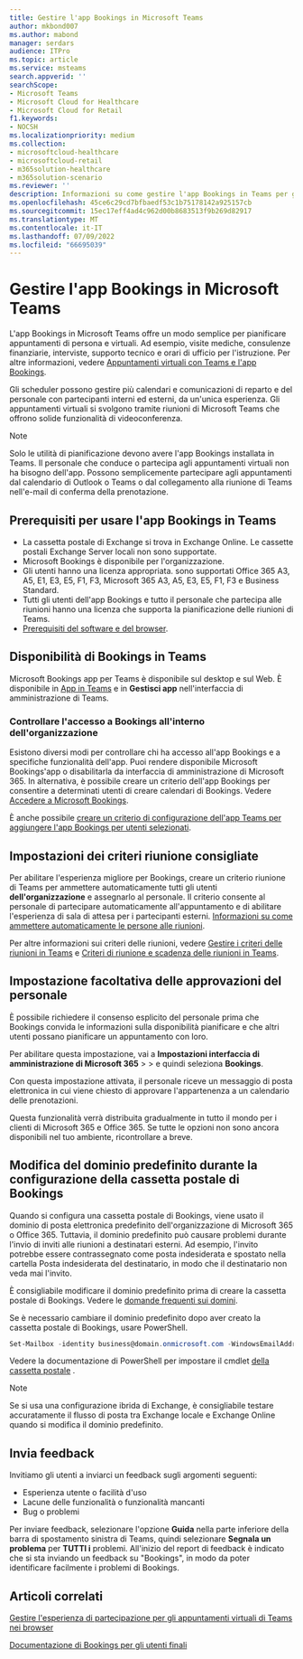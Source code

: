 ```yaml
---
title: Gestire l'app Bookings in Microsoft Teams
author: mkbond007
ms.author: mabond
manager: serdars
audience: ITPro
ms.topic: article
ms.service: msteams
search.appverid: ''
searchScope:
- Microsoft Teams
- Microsoft Cloud for Healthcare
- Microsoft Cloud for Retail
f1.keywords:
- NOCSH
ms.localizationpriority: medium
ms.collection:
- microsoftcloud-healthcare
- microsoftcloud-retail
- m365solution-healthcare
- m365solution-scenario
ms.reviewer: ''
description: Informazioni su come gestire l'app Bookings in Teams per gli utenti dell'organizzazione.
ms.openlocfilehash: 45ce6c29cd7bfbaedf53c1b75178142a925157cb
ms.sourcegitcommit: 15ec17eff4ad4c962d00b8683513f9b269d82917
ms.translationtype: MT
ms.contentlocale: it-IT
ms.lasthandoff: 07/09/2022
ms.locfileid: "66695039"
---
```

# <a name="manage-the-bookings-app-in-microsoft-teams"></a>Gestire l'app Bookings in Microsoft Teams

L'app Bookings in Microsoft Teams offre un modo semplice per pianificare appuntamenti di persona e virtuali. Ad esempio, visite mediche, consulenze finanziarie, interviste, supporto tecnico e orari di ufficio per l'istruzione. Per altre informazioni, vedere [Appuntamenti virtuali con Teams e l'app Bookings](expand-teams-across-your-org/bookings-virtual-visits.md).

Gli scheduler possono gestire più calendari e comunicazioni di reparto e del personale con partecipanti interni ed esterni, da un'unica esperienza. Gli appuntamenti virtuali si svolgono tramite riunioni di Microsoft Teams che offrono solide funzionalità di videoconferenza.

> [!NOTE]
> Solo le utilità di pianificazione devono avere l'app Bookings installata in Teams. Il personale che conduce o partecipa agli appuntamenti virtuali non ha bisogno dell'app. Possono semplicemente partecipare agli appuntamenti dal calendario di Outlook o Teams o dal collegamento alla riunione di Teams nell'e-mail di conferma della prenotazione.

## <a name="prerequisites-to-use-the-bookings-app-in-teams"></a>Prerequisiti per usare l'app Bookings in Teams

* La cassetta postale di Exchange si trova in Exchange Online. Le cassette postali Exchange Server locali non sono supportate.
* Microsoft Bookings è disponibile per l'organizzazione.
* Gli utenti hanno una licenza appropriata. sono supportati Office 365 A3, A5, E1, E3, E5, F1, F3, Microsoft 365 A3, A5, E3, E5, F1, F3 e Business Standard.
* Tutti gli utenti dell'app Bookings e tutto il personale che partecipa alle riunioni hanno una licenza che supporta la pianificazione delle riunioni di Teams.
* [Prerequisiti del software e del browser](hardware-requirements-for-the-teams-app.md).

## <a name="availability-of-bookings-in-teams"></a>Disponibilità di Bookings in Teams

Microsoft Bookings app per Teams è disponibile sul desktop e sul Web. È disponibile in [App in Teams](https://teams.microsoft.com/l/app/4c4ec2e8-4a2c-4bce-8d8f-00fc664a4e5b?source=store-copy-link) e in **Gestisci app** nell'interfaccia di amministrazione di Teams.

### <a name="control-access-to-bookings-within-your-organization"></a>Controllare l'accesso a Bookings all'interno dell'organizzazione

Esistono diversi modi per controllare chi ha accesso all'app Bookings e a specifiche funzionalità dell'app. Puoi rendere disponibile Microsoft Bookings'app o disabilitarla da interfaccia di amministrazione di Microsoft 365. In alternativa, è possibile creare un criterio dell'app Bookings per consentire a determinati utenti di creare calendari di Bookings. Vedere [Accedere a Microsoft Bookings](/microsoft-365/bookings/get-access).

È anche possibile [creare un criterio di configurazione dell'app Teams per aggiungere l'app Bookings per utenti selezionati](teams-app-setup-policies.md).

## <a name="recommended-meeting-policy-settings"></a>Impostazioni dei criteri riunione consigliate

Per abilitare l'esperienza migliore per Bookings, creare un criterio riunione di Teams per ammettere automaticamente tutti gli utenti **dell'organizzazione** e assegnarlo al personale. Il criterio consente al personale di partecipare automaticamente all'appuntamento e di abilitare l'esperienza di sala di attesa per i partecipanti esterni. [Informazioni su come ammettere automaticamente le persone alle riunioni](meeting-policies-participants-and-guests.md#automatically-admit-people).

Per altre informazioni sui criteri delle riunioni, vedere [Gestire i criteri delle riunioni in Teams](meeting-policies-in-teams.md) e [Criteri di riunione e scadenza delle riunioni in Teams](meeting-expiration.md).

## <a name="optional-staff-approvals-setting"></a>Impostazione facoltativa delle approvazioni del personale

È possibile richiedere il consenso esplicito del personale prima che Bookings convida le informazioni sulla disponibilità pianificare e che altri utenti possano pianificare un appuntamento con loro.

Per abilitare questa impostazione,  vai a **Impostazioni interfaccia di amministrazione di Microsoft 365** \> \> e quindi seleziona **Bookings**.

Con questa impostazione attivata, il personale riceve un messaggio di posta elettronica in cui viene chiesto di approvare l'appartenenza a un calendario delle prenotazioni.  

Questa funzionalità verrà distribuita gradualmente in tutto il mondo per i clienti di Microsoft 365 e Office 365. Se tutte le opzioni non sono ancora disponibili nel tuo ambiente, ricontrollare a breve.

## <a name="changing-your-default-domain-when-setting-up-bookings-mailbox"></a>Modifica del dominio predefinito durante la configurazione della cassetta postale di Bookings

Quando si configura una cassetta postale di Bookings, viene usato il dominio di posta elettronica predefinito dell'organizzazione di Microsoft 365 o Office 365. Tuttavia, il dominio predefinito può causare problemi durante l'invio di inviti alle riunioni a destinatari esterni. Ad esempio, l'invito potrebbe essere contrassegnato come posta indesiderata e spostato nella cartella Posta indesiderata del destinatario, in modo che il destinatario non veda mai l'invito.

È consigliabile modificare il dominio predefinito prima di creare la cassetta postale di Bookings. Vedere le [domande frequenti sui domini](/microsoft-365/admin/setup/domains-faq#how-do-i-set-or-change-the-default-domain-in-office-365).

Se è necessario cambiare il dominio predefinito dopo aver creato la cassetta postale di Bookings, usare PowerShell.

```PowerShell
Set-Mailbox -identity business@domain.onmicrosoft.com -WindowsEmailAddress business@domain.com -EmailAddresses business@domain.com
```

Vedere la documentazione di PowerShell per impostare il cmdlet [della cassetta postale](/powershell/module/exchange/mailboxes/set-mailbox) .

> [!NOTE]
> Se si usa una configurazione ibrida di Exchange, è consigliabile testare accuratamente il flusso di posta tra Exchange locale e Exchange Online quando si modifica il dominio predefinito.

## <a name="send-feedback"></a>Invia feedback

Invitiamo gli utenti a inviarci un feedback sugli argomenti seguenti:

* Esperienza utente o facilità d'uso
* Lacune delle funzionalità o funzionalità mancanti
* Bug o problemi
  
Per inviare feedback, selezionare l'opzione **Guida** nella parte inferiore della barra di spostamento sinistra di Teams, quindi selezionare **Segnala un problema** per **TUTTI i** problemi. All'inizio del report di feedback è indicato che si sta inviando un feedback su "Bookings", in modo da poter identificare facilmente i problemi di Bookings.

## <a name="related-articles"></a>Articoli correlati

[Gestire l'esperienza di partecipazione per gli appuntamenti virtuali di Teams nei browser](expand-teams-across-your-org/browser-join.md)


  [Documentazione di Bookings per gli utenti finali](https://support.office.com/article/apps-and-services-cc1fba57-9900-4634-8306-2360a40c665b?ui=en-US&rs=en-US&ad=US#PickTab=Bookings)
